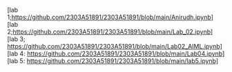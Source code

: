 
[lab 1;https://github.com/2303A51891/2303A51891/blob/main/Anirudh.ipynb]   
[lab 2;https://github.com/2303A51891/2303A51891/blob/main/Lab_02.ipynb]           
[lab 3; https://github.com/2303A51891/2303A51891/blob/main/Lab02_AIML.ipynb]        
[lab 4: https://github.com/2303A51891/2303A51891/blob/main/Lab04.ipynb]      
[lab 5: https://github.com/2303A51891/2303A51891/blob/main/lab5.ipynb]
